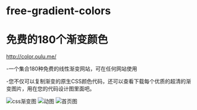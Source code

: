 # free-gradient-colors

# 免费的180个渐变颜色

http://color.oulu.me/

-一个集合180种免费的线性渐变网站，可在任何网站使用

-您不仅可以复制渐变的原生CSS颜色代码，还可以查看下载每个优质的超清的渐变图片，用在您的代码设计图里面吧。

![css渐变图](https://user-images.githubusercontent.com/16060827/127731781-e56ba828-ef86-466b-8852-2b2998293fe4.jpg)
![动图](https://user-images.githubusercontent.com/16060827/127731783-bba7e192-4415-453e-9e71-2733af3ff167.gif)
![首页图](https://user-images.githubusercontent.com/16060827/127731786-81473125-a2ae-44fe-8d97-049652aabc34.jpg)
